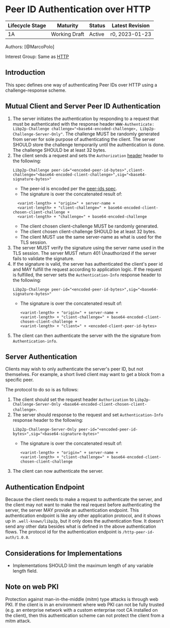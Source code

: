 # Peer ID Authentication over HTTP

| Lifecycle Stage | Maturity      | Status | Latest Revision |
| --------------- | ------------- | ------ | --------------- |
| 1A              | Working Draft | Active | r0, 2023-01-23  |

Authors: [@MarcoPolo]

Interest Group: Same as [HTTP](README.md)

## Introduction

This spec defines one way of authenticating Peer IDs over HTTP using a
challenge-response scheme.

## Mutual Client and Server Peer ID Authentication

1. The server initiates the authentication by responding to a request that must
   be authenticated with the response header `WWW-Authenticate: Libp2p-Challenge
   challenge="<base64-encoded-challenge>, Libp2p-Challenge-Server-Only"`. The
   challenge MUST be randomly generated from server for sole purpose of
   authenticating the client. The server SHOULD store the challenge temporarily
   until the authentication is done. The challenge SHOULD be at least 32 bytes.
1. The client sends a request and sets the `Authorization`
   [header](https://www.rfc-editor.org/rfc/rfc9110.html#section-11.6.2) header
   to the following:
   ```
   Libp2p-Challenge peer-id="<encoded-peer-id-bytes>",client-challenge="<base64-encoded-client-challenge>",sig="<base64-signature-bytes>"
   ```
   * The peer-id is encoded per the [peer-ids spec](../peer-ids/peer-ids.md).
   * The signature is over the concatenated result of:
   ```
     <varint-length> + "origin=" + server-name + 
     <varint-length> + "client-challenge=" + base64-encoded-client-chosen-client-challenge + 
     <varint-length> + "challenge=" + base64-encoded-challenge
   ```
   * The client chosen client-challenge MUST be randomly generated.
   * The client chosen client-challenge SHOULD be at least 32 bytes.
   * The client MUST use the same server-name as what is used for the TLS
     session.
1. The server MUST verify the signature using the server name used in the TLS
   session. The server MUST return 401 Unauthorized if the server fails to
   validate the signature.
1. If the signature is valid, the server has authenticated the client's peer id
   and MAY fulfill the request according to application logic. If the request is
   fulfilled, the server sets the `Authentication-Info` response header to the
   following:
    ```
    Libp2p-Challenge peer-id="<encoded-peer-id-bytes>",sig="<base64-signature-bytes>"
    ```
   * The signature is over the concatenated result of:
        ```
        <varint-length> + "origin=" + server-name + 
        <varint-length> + "client-challenge=" + base64-encoded-client-chosen-client-challenge + 
        <varint-length> + "client=" + <encoded-client-peer-id-bytes>
        ```
1. The client can then authenticate the server with the the signature from
   `Authentication-info`.

## Server Authentication

Clients may wish to only authenticate the server's peer ID, but not themselves.
For example, a short lived client may want to get a block from a specific peer.

The protocol to do so is as follows:

1. The client should set the request header `Authorization` to
   `Libp2p-Challenge-Server-Only <base64-encoded-client-chosen-client-challenge>`.
1. The server should response to the request and set `Authentication-Info`
   response header to the following:
    ```
    Libp2p-Challenge-Server-Only peer-id="<encoded-peer-id-bytes>",sig="<base64-signature-bytes>"
    ```
   * The signature is over the concatenated result of:
        ```
        <varint-length> + "origin=" + server-name + 
        <varint-length> + "client-challenge=" + base64-encoded-client-chosen-client-challenge
        ```
1. The client can now authenticate the server.

## Authentication Endpoint

Because the client needs to make a request to authenticate the server, and the
client may not want to make the real request before authenticating the server,
the server MAY provide an authentication endpoint. This authentication endpoint
is like any other application protocol, and it shows up in `.well-known/libp2p`,
but it only does the authentication flow. It doesn’t send any other data besides
what is defined in the above authentication flows. The protocol id for the
authentication endpoint is `/http-peer-id-auth/1.0.0`.


## Considerations for Implementations

* Implementations SHOULD limit the maximum length of any variable length field.

## Note on web PKI

Protection against man-in-the-middle (mitm) type attacks is through web PKI. If
the client is in an environment where web PKI can not be fully trusted (e.g. an
enterprise network with a custom enterprise root CA installed on the client),
then this authentication scheme can not protect the client from a mitm attack.
